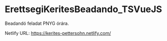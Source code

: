 # ErettsegiKeritesBeadando_TSVueJS
Beadandó feladat PNYG órára.

Netlify URL:
https://kerites-pettersohn.netlify.com/
